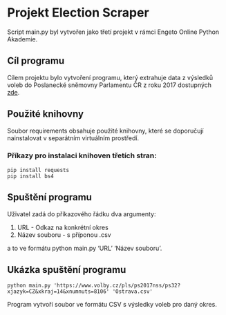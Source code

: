 # Projekt Election Scraper

Script main.py byl vytvořen jako třetí projekt v rámci Engeto Online Python Akademie.

## Cíl programu

Cílem projektu bylo vytvoření programu, který extrahuje data z výsledků voleb do Poslanecké sněmovny Parlamentu ČR z roku 2017 dostupných [zde](https://www.volby.cz/pls/ps2017nss/ps3?xjazyk=CZ).

## Použité knihovny

Soubor requirements obsahuje použité knihovny, které se doporučují nainstalovat v separátním virtuálním prostředí.

### Příkazy pro instalaci knihoven třetích stran:
```
pip install requests
pip install bs4
```
## Spuštění programu

Uživatel zadá do příkazového řádku dva argumenty:

1. URL - Odkaz na konkrétní okres
2. Název souboru - s příponou .csv

a to ve formátu python main.py ‘URL’ ‘Název souboru’.

## Ukázka spuštění programu
```
python main.py 'https://www.volby.cz/pls/ps2017nss/ps32?xjazyk=CZ&xkraj=14&xnumnuts=8106' 'Ostrava.csv'
```
Program vytvoří soubor ve formátu CSV s výsledky voleb pro daný okres.

